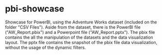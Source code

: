 # pbi-showcase

 Showcase for PowerBI, using the Adventure Works dataset (included on the folder "CSV Files").
 Aside from the dataset, there is the PowerBI file ("AW_Report.pbix") and a Powerpoint file ("AW_Report.pptx").
 The pbix file contains the all the manipulation of the datasets and the data visualization layout.
 The pptx file contains the snapshot of the pbix file data visualization, without the usage of the dynamic filters.
